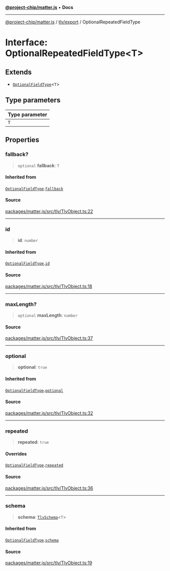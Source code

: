 [**@project-chip/matter.js**](../../../README.md) • **Docs**

***

[@project-chip/matter.js](../../../modules.md) / [tlv/export](../README.md) / OptionalRepeatedFieldType

# Interface: OptionalRepeatedFieldType\<T\>

## Extends

- [`OptionalFieldType`](OptionalFieldType.md)\<`T`\>

## Type parameters

| Type parameter |
| :------ |
| `T` |

## Properties

### fallback?

> `optional` **fallback**: `T`

#### Inherited from

[`OptionalFieldType`](OptionalFieldType.md).[`fallback`](OptionalFieldType.md#fallback)

#### Source

[packages/matter.js/src/tlv/TlvObject.ts:22](https://github.com/project-chip/matter.js/blob/7a8cbb56b87d4ccf34bec5a9a95ab40a1711324f/packages/matter.js/src/tlv/TlvObject.ts#L22)

***

### id

> **id**: `number`

#### Inherited from

[`OptionalFieldType`](OptionalFieldType.md).[`id`](OptionalFieldType.md#id)

#### Source

[packages/matter.js/src/tlv/TlvObject.ts:18](https://github.com/project-chip/matter.js/blob/7a8cbb56b87d4ccf34bec5a9a95ab40a1711324f/packages/matter.js/src/tlv/TlvObject.ts#L18)

***

### maxLength?

> `optional` **maxLength**: `number`

#### Source

[packages/matter.js/src/tlv/TlvObject.ts:37](https://github.com/project-chip/matter.js/blob/7a8cbb56b87d4ccf34bec5a9a95ab40a1711324f/packages/matter.js/src/tlv/TlvObject.ts#L37)

***

### optional

> **optional**: `true`

#### Inherited from

[`OptionalFieldType`](OptionalFieldType.md).[`optional`](OptionalFieldType.md#optional)

#### Source

[packages/matter.js/src/tlv/TlvObject.ts:32](https://github.com/project-chip/matter.js/blob/7a8cbb56b87d4ccf34bec5a9a95ab40a1711324f/packages/matter.js/src/tlv/TlvObject.ts#L32)

***

### repeated

> **repeated**: `true`

#### Overrides

[`OptionalFieldType`](OptionalFieldType.md).[`repeated`](OptionalFieldType.md#repeated)

#### Source

[packages/matter.js/src/tlv/TlvObject.ts:36](https://github.com/project-chip/matter.js/blob/7a8cbb56b87d4ccf34bec5a9a95ab40a1711324f/packages/matter.js/src/tlv/TlvObject.ts#L36)

***

### schema

> **schema**: [`TlvSchema`](../classes/TlvSchema.md)\<`T`\>

#### Inherited from

[`OptionalFieldType`](OptionalFieldType.md).[`schema`](OptionalFieldType.md#schema)

#### Source

[packages/matter.js/src/tlv/TlvObject.ts:19](https://github.com/project-chip/matter.js/blob/7a8cbb56b87d4ccf34bec5a9a95ab40a1711324f/packages/matter.js/src/tlv/TlvObject.ts#L19)
